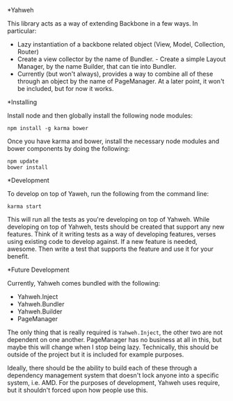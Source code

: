 *Yahweh

This library acts as a way of extending Backbone in a few ways. In particular:

- Lazy instantiation of a backbone related object (View, Model, Collection,
Router)
- Create a view collector by the name of Bundler. - Create a simple Layout
Manager, by the name Builder, that can tie into Bundler.
- Currently (but won't always), provides a way to combine all of these through
an object by the name of PageManager. At a later point, it won't be included,
but for now it works.

*Installing

Install node and then globally install the following node modules:

    npm install -g karma bower

Once you have karma and bower, install the necessary node modules and bower
components by doing the following:

    npm update
    bower install

*Development

To develop on top of Yaweh, run the following from the command line:

    karma start

This will run all the tests as you're developing on top of Yahweh. While
developing on top of Yahweh, tests should be created that support any new
features. Think of it writing tests as a way of developing features, verses
using existing code to develop against. If a new feature is needed, awesome.
Then write a test that supports the feature and use it for your benefit.

*Future Development

Currently, Yahweh comes bundled with the following:

- Yahweh.Inject
- Yahweh.Bundler
- Yahweh.Builder
- PageManager

The only thing that is really required is `Yahweh.Inject`, the other two are not
dependent on one another. PageManager has no business at all in this, but maybe
this will change when I stop being lazy. Technically, this should be outside of
the project but it is included for example purposes.

Ideally, there should be the ability to build each of these through a dependency
management system that doesn't lock anyone into a specific system, i.e. AMD. For
the purposes of development, Yahweh uses require, but it shouldn't forced upon
how people use this.